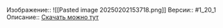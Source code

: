 Изображение:: ![[Pasted image 20250202153718.png]]
Версии:: #1_20_1
Описание:: [Скачать можно тут](https://minecraft-inside.ru/mods/20685-custom-npcs.html)

